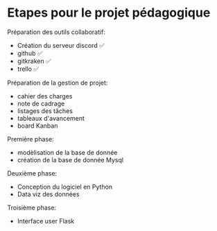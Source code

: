 # **Etapes pour le projet pédagogique** 



Préparation des outils collaboratif:

- Création du serveur discord ✅
- github ✅
- gitkraken ✅
- trello ✅

Préparation de la gestion de projet:

* cahier des charges
* note de cadrage
* listages des tâches
* tableaux d'avancement
* board Kanban

Première phase:

* modèlisation de la base de donnée
* création de la base de donnée Mysql

Deuxième phase:

* Conception du logiciel en Python
* Data viz des données 

Troisième phase:

* Interface user Flask

